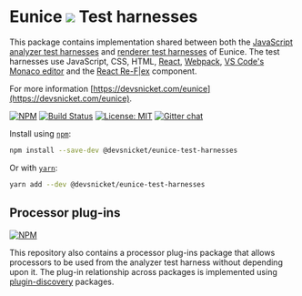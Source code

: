 # Eunice ![](https://raw.githubusercontent.com/DevSnicket/eunice/master/arrows/default-height.svg?sanitize=true) Test harnesses

This package contains implementation shared between both the [JavaScript analyzer test harnesses](https://github.com/DevSnicket/eunice-javascript-analyzer/tree/master/harness) and [renderer test harnesses](https://github.com/DevSnicket/eunice-renderer-test-harness) of Eunice. The test harnesses use JavaScript, CSS, HTML, [React](https://reactjs.org/), [Webpack](https://webpack.js.org/), [VS Code's Monaco editor](https://github.com/microsoft/monaco-editor) and the [React Re-F|ex](https://github.com/leefsmp/Re-Flex) component.

For more information [https://devsnicket.com/eunice](https://devsnicket.com/eunice).

[![NPM](https://img.shields.io/npm/v/@devsnicket/eunice-test-harnesses.svg)](https://www.npmjs.com/package/@devsnicket/eunice-test-harnesses
) [![Build Status](https://travis-ci.org/DevSnicket/eunice-test-harnesses.svg?branch=master)](https://travis-ci.org/DevSnicket/eunice-test-harnesses) [![License: MIT](https://img.shields.io/badge/License-MIT-yellow.svg)](https://opensource.org/licenses/MIT) [![Gitter chat](https://badges.gitter.im/devsnicket-eunice/gitter.png)](https://gitter.im/devsnicket-eunice)

Install using [`npm`](https://www.npmjs.com/package/@devsnicket/eunice-test-harnesses):

```bash
npm install --save-dev @devsnicket/eunice-test-harnesses
```
Or with [`yarn`](https://yarnpkg.com/en/package/@devsnicket/eunice-test-harnesses):

```bash
yarn add --dev @devsnicket/eunice-test-harnesses
```

## Processor plug-ins

[![NPM](https://img.shields.io/npm/v/@devsnicket/eunice-test-harnesses-processor-plugins.svg)](https://www.npmjs.com/package/@devsnicket/eunice-test-harnesses-processor-plugins
)

This repository also contains a processor plug-ins package that allows processors to be used from the analyzer test harness without depending upon it. The plug-in relationship across packages is implemented using [plugin-discovery](https://github.com/DevSnicket/plugin-discovery) packages.
